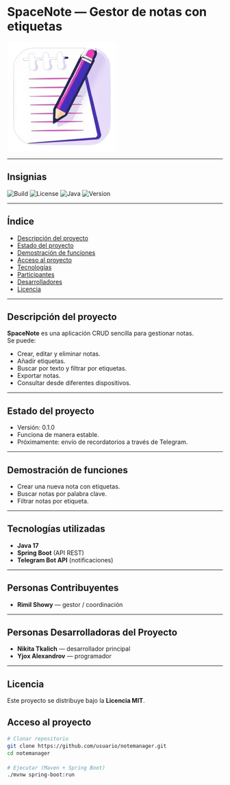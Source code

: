 # SpaceNote — Gestor de notas con etiquetas

![Portada](logo/logoapp.png)

---

## Insignias
![Build](https://img.shields.io/badge/build-passing-brightgreen)
![License](https://img.shields.io/badge/license-MIT-blue)
![Java](https://img.shields.io/badge/language-Java-orange)
![Version](https://img.shields.io/badge/version-0.1.0-purple)

---

## Índice
- [Descripción del proyecto](#descripción-del-proyecto)  
- [Estado del proyecto](#estado-del-proyecto)  
- [Demostración de funciones](#demostración-de-funciones)  
- [Acceso al proyecto](#acceso-al-proyecto)  
- [Tecnologías](#tecnologías)  
- [Participantes](#participantes)  
- [Desarrolladores](#desarrolladores)  
- [Licencia](#licencia)

---

## Descripción del proyecto
**SpaceNote** es una aplicación CRUD sencilla para gestionar notas.  
Se puede:  
- Crear, editar y eliminar notas.  
- Añadir etiquetas.  
- Buscar por texto y filtrar por etiquetas.  
- Exportar notas.  
- Consultar desde diferentes dispositivos.

---

## Estado del proyecto
- Versión: 0.1.0  
- Funciona de manera estable.  
- Próximamente: envío de recordatorios a través de Telegram.

---

## Demostración de funciones
- Crear una nueva nota con etiquetas.  
- Buscar notas por palabra clave.  
- Filtrar notas por etiqueta.

---

## Tecnologías utilizadas
- **Java 17**  
- **Spring Boot** (API REST)  
- **Telegram Bot API** (notificaciones)

---

## Personas Contribuyentes
- **Rimil Showy** — gestor / coordinación  

---

## Personas Desarrolladoras del Proyecto
- **Nikita Tkalich** — desarrollador principal  
- **Yjox Alexandrov** — programador

---

## Licencia
Este proyecto se distribuye bajo la **Licencia MIT**.


## Acceso al proyecto
```bash
# Clonar repositorio
git clone https://github.com/usuario/notemanager.git
cd notemanager

# Ejecutar (Maven + Spring Boot)
./mvnw spring-boot:run
